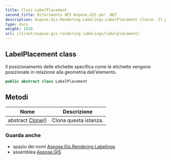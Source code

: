 ```yaml
---
title: Class LabelPlacement
second_title: Riferimento API Aspose.GIS per .NET
description: Aspose.Gis.Rendering.Labelings.LabelPlacement classe. Il posizionamento delle etichette specifica come le etichette vengono posizionate in relazione alla geometria dellelemento.
type: docs
weight: 1610
url: /it/net/aspose.gis.rendering.labelings/labelplacement/
---
```

## LabelPlacement class

Il posizionamento delle etichette specifica come le etichette vengono posizionate in relazione alla geometria dell'elemento.

```csharp
public abstract class LabelPlacement
```

## Metodi

| Nome | Descrizione |
| --- | --- |
| abstract [Clone](../../aspose.gis.rendering.labelings/labelplacement/clone/)() | Clona questa istanza. |

### Guarda anche

* spazio dei nomi [Aspose.Gis.Rendering.Labelings](../../aspose.gis.rendering.labelings/)
* assemblea [Aspose.GIS](../../)


